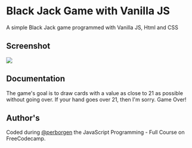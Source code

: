 
# Black Jack Game with Vanilla JS

A simple Black Jack game programmed with Vanilla JS, Html and CSS


## Screenshot

![](https://i.imgur.com/BXibWbh.png)


## Documentation

The game's goal is to draw cards with a value as close to 21 as possible without going over. If your hand goes over 21, then I'm sorry. Game Over!


## Author's

Coded during 
[@perborgen](https://twitter.com/perborgen) the JavaScript Programming - Full Course on FreeCodecamp.

